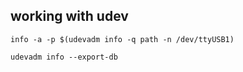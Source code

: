 ## working with udev

```
info -a -p $(udevadm info -q path -n /dev/ttyUSB1)
```



```
udevadm info --export-db
```
